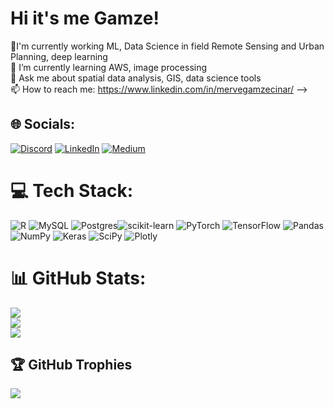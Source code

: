 # Hi it's me Gamze!
💫I'm currently working ML, Data Science in field Remote Sensing and Urban Planning, deep learning <br>🌱 I’m currently learning AWS, image processing <br>💬 Ask me about spatial data analysis, GIS, data science tools<br>📫 How to reach me: https://www.linkedin.com/in/mervegamzecinar/ -->


## 🌐 Socials:
[![Discord](https://img.shields.io/badge/Discord-%237289DA.svg?logo=discord&logoColor=white)](https://discord.gg/#6303) [![LinkedIn](https://img.shields.io/badge/LinkedIn-%230077B5.svg?logo=linkedin&logoColor=white)](https://linkedin.com/in/mervegamzecinar) [![Medium](https://img.shields.io/badge/Medium-12100E?logo=medium&logoColor=white)](https://medium.com/@@mervegamzenar) 

# 💻 Tech Stack:
![R](https://img.shields.io/badge/r-%23276DC3.svg?style=for-the-badge&logo=r&logoColor=white) ![MySQL](https://img.shields.io/badge/mysql-%2300f.svg?style=for-the-badge&logo=mysql&logoColor=white) ![Postgres](https://img.shields.io/badge/postgres-%23316192.svg?style=for-the-badge&logo=postgresql&logoColor=white)![scikit-learn](https://img.shields.io/badge/scikit--learn-%23F7931E.svg?style=for-the-badge&logo=scikit-learn&logoColor=white) ![PyTorch](https://img.shields.io/badge/PyTorch-%23EE4C2C.svg?style=for-the-badge&logo=PyTorch&logoColor=white) ![TensorFlow](https://img.shields.io/badge/TensorFlow-%23FF6F00.svg?style=for-the-badge&logo=TensorFlow&logoColor=white) ![Pandas](https://img.shields.io/badge/pandas-%23150458.svg?style=for-the-badge&logo=pandas&logoColor=white) ![NumPy](https://img.shields.io/badge/numpy-%23013243.svg?style=for-the-badge&logo=numpy&logoColor=white) ![Keras](https://img.shields.io/badge/Keras-%23D00000.svg?style=for-the-badge&logo=Keras&logoColor=white) ![SciPy](https://img.shields.io/badge/SciPy-%230C55A5.svg?style=for-the-badge&logo=scipy&logoColor=%white) ![Plotly](https://img.shields.io/badge/Plotly-%233F4F75.svg?style=for-the-badge&logo=plotly&logoColor=white)
# 📊 GitHub Stats:
![](https://github-readme-stats.vercel.app/api?username=mgamzec&theme=shades-of-purple&hide_border=false&include_all_commits=false&count_private=false)<br/>
![](https://github-readme-streak-stats.herokuapp.com/?user=mgamzec&theme=shades-of-purple&hide_border=false)<br/>
![](https://github-readme-stats.vercel.app/api/top-langs/?username=mgamzec&theme=shades-of-purple&hide_border=false&include_all_commits=false&count_private=false&layout=compact)

## 🏆 GitHub Trophies
![](https://github-profile-trophy.vercel.app/?username=mgamzec&theme=radical&no-frame=false&no-bg=true&margin-w=4)


<!-- Proudly created with GPRM ( https://gprm.itsvg.in ) -->
